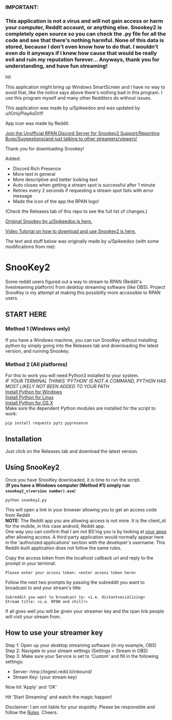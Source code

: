 
### IMPORTANT:  
### This application is not a virus and will not gain access or harm your computer, Reddit account, or anything else. Snookey2 is completely open source so you can check the .py file for all the code and see that there's nothing harmful. None of this data is stored, because I don't even know how to do that. I wouldn't even do it anyways if I knew how cause that would be really evil and ruin my reputation forever... Anyways, thank you for understanding, and have fun streaming! 

Hi!

This application might bring up Windows SmartScreen and I have no way to avoid that, like the notice says above there's nothing bad in this program. I use this program myself and many other Redditors do without issues.

This application was made by u/Spikeedoo and was updated by u/IOnlyPlayAsDrif!

App icon was made by Reddit.

[Join the Unofficial RPAN Discord Server for Snookey2 Support/Reporting Bugs/Suggestions/and just talking to other streamers/viewers!](https://discord.gg/3GcApfT)

Thank you for downloading Snookey!

Added:
- Discord Rich Presence
- More text in general
- More descriptive and better looking text
- Auto closes when getting a stream spot is successful after 1 minute
- Retries every 2 seconds if requesting a stream spot fails with error message
- Made the icon of the app the RPAN logo!

(Check the Releases tab of this repo to see the full list of changes.)

[Original Snookey by u/Spikeedoo is here.](https://github.com/Spikeedoo/SnooKey)   

[Video Tutorial on how to download and use Snookey2 is here.](https://youtu.be/Oi54fiFOoCI)

The text and stuff below was originally made by u/Spikeedoo (with some modifications from me):

# SnooKey2
Some reddit users figured out a way to stream to RPAN (Reddit's livestreaming platform) from desktop streaming software 
(like OBS).  Project SnooKey is my attempt at making this possibilty more accessible to RPAN users.

## START HERE
### Method 1 (Windows only)
If you have a Windows machine, you can run SnooKey without installing python by simply going into the Releases tab and downloading the latest version, and running Snookey.

### Method 2 (All platforms)
For this to work you will need Python3 installed to your system.      
*IF YOUR TERMINAL THINKS 'PYTHON' IS NOT A COMMAND, PYTHON HAS MOST LIKELY NOT BEEN ADDED TO YOUR PATH*     
[Install Python for Windows](https://realpython.com/installing-python/#windows)   
[Install Python for Linux](https://realpython.com/installing-python/#linux)   
[Install Python for OS X](https://realpython.com/installing-python/#macos-mac-os-x)   
Make sure the dependent Python modules are installed for the script to work:
```
pip install requests pytz pypresence
```
## Installation
Just click on the Releases tab and download the latest version.

## Using SnooKey2
Once you have SnooKey downloaded, it is time to run the script.     
(**If you have a Windows computer (Method #1) simply run ```snookey2_v(version number).exe```**)
```
python snookey2.py
```
This will open a link in your browser allowing you to get an access code from Reddit    
**NOTE:** The Reddit app you are allowing access is not mine.  It is the client_id for the mobile, in this case android, Reddit app.    
One way you can confirm that I am not BS'ing you is by looking at [your apps](https://www.reddit.com/prefs/apps/) after allowing access.
A third party application would normally appear here in the 'authorized applications' section with the developer's username.  This Reddit-built
application does not follow the same rules.   

Copy the access token from the localhost callback url and reply to the prompt in your terminal:
```
Please enter your access token: <enter access token here>
```
Follow the next two prompts by passing the subreddit you want to broadcast to and your stream's title:
```
Subreddit you want to broadcast to: <i.e. distantsocializing>
Stream title: <i.e. RPAN and chill!>
```
If all goes well you will be given your streamer key and the rpan link people will visit your stream from.

## How to use your streamer key
Step 1: Open up your desktop streaming software (in my example, OBS)      
Step 2: Navigate to your stream settings (Settings > Stream in OBS)    
Step 3: Make sure your Service is set to 'Custom' and fill in the following settings:
- Server: rtmp://ingest.redd.it/inbound/
- Stream Key: (your stream key)

Now hit 'Apply' and 'OK'

Hit 'Start Streaming' and watch the magic happen!

Disclaimer: I am not liable for your stupidity.  Please be responsible and follow the [Rules](https://www.redditinc.com/policies/broadcasting-content-policy).  Cheers.  
